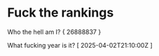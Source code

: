 # Fuck the rankings

Who the hell am I?
{ 26888837 }

What fucking year is it?
[ 2025-04-02T21:10:00Z ]
